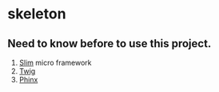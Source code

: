# skeleton

## Need to know before to use this project.

1. [Slim](http://www.slimframework.com/docs/) micro framework
2. [Twig](https://twig.symfony.com/)
3. [Phinx](https://phinx.org/)

